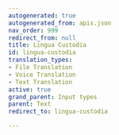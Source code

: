 ```yaml
---
autogenerated: true
autogenerated_from: apis.json
nav_order: 999
redirect_from: null
title: Lingua Custodia
id: lingua-custodia
translation_types:
- File Translation
- Voice Translation
- Text Translation
active: true
grand_parent: Input types
parent: Text
redirect_to: lingua-custodia

---
```



